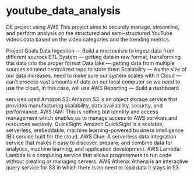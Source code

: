 # youtube_data_analysis
DE project using AWS
This project aims to securely manage, streamline, and perform analysis on the structured and semi-structured YouTube videos data based on the video categories and the trending metrics.

Project Goals
Data Ingestion — Build a mechanism to ingest data from different sources
ETL System —  getting data in raw format, transforming this data into the proper format
Data lake —  getting data from multiple sources so  need centralized repo to store them
Scalability — As the size of our data increases, need to make sure our system scales with it
Cloud —  can’t process vast amounts of data on our local computer so we need to use the cloud, in this case,  will use AWS
Reporting — Build a dashboard

services used
Amazon S3: Amazon S3 is an object storage service that provides manufacturing scalability, data availability, security, and performance.
AWS IAM: This is nothing but identity and access management which enables us to manage access to AWS services and resources securely.
QuickSight: Amazon QuickSight is a scalable, serverless, embeddable, machine learning-powered business intelligence (BI) service built for the cloud.
AWS Glue: A serverless data integration service that makes it easy to discover, prepare, and combine data for analytics, machine learning, and application development.
AWS Lambda: Lambda is a computing service that allows programmers to run code without creating or managing servers.
AWS Athena: Athena is an interactive query service for S3 in which there is no need to load data it stays in S3
